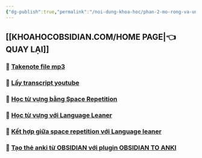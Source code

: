 ```yaml
---
{"dg-publish":true,"permalink":"/noi-dung-khoa-hoc/phan-2-mo-rong-va-ung-dung/hoc-tieng-anh-trong-obsidian/","dgPassFrontmatter":true,"noteIcon":"2","created":"2024-01-19T05:28:06.264+07:00","updated":"2024-07-12T09:15:35.000+07:00"}
---
```



## [[KHOAHOCOBSIDIAN.COM/HOME PAGE\|👈 QUAY LẠI]]

### 💎 [Takenote file mp3](https://www.facebook.com/groups/219067851029823/posts/233408126262462/)

### 💎 [Lấy transcript youtube](https://www.facebook.com/groups/219067851029823/posts/232158386387436/)


### 💎 [Học từ vựng bằng Space Repetition](https://www.facebook.com/groups/219067851029823/posts/234525699484038/)

### 💎 [Học từ vựng với Language Leaner](https://www.facebook.com/groups/219067851029823/posts/232159736387301)
 
### 💎 [Kết hợp giữa space repetition với Language leaner](https://www.facebook.com/groups/219067851029823/posts/234529566150318/)


### 💎 [Tạo thẻ anki từ OBSIDIAN với plugin OBSIDIAN TO ANKI](https://www.youtube.com/watch?v=qKOLjNizmwk)
